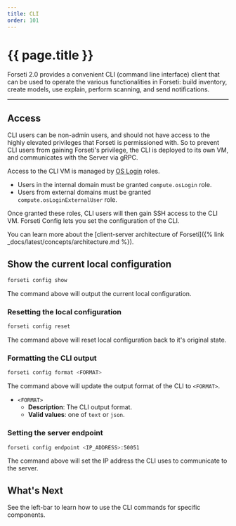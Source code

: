 ```yaml
---
title: CLI
order: 101
---
```


# {{ page.title }}

Forseti 2.0 provides a convenient CLI (command line interface) client
that can be used to operate the various functionalities in Forseti:
build inventory, create models, use explain, perform scanning, and
send notifications.

---

## Access

CLI users can be non-admin users, and should not have access to the highly
elevated privileges that Forseti is permissioned with. So to prevent CLI users
from gaining Forseti's privilege, the CLI is deployed to its own VM,
and communicates with the Server via gRPC. 

Access to the CLI VM is managed by [OS Login](https://cloud.google.com/compute/docs/instances/managing-instance-access) roles.

* Users in the internal domain must be granted `compute.osLogin` role.
* Users from external domains must be granted `compute.osLoginExternalUser` role. 

Once granted these roles, CLI users will then gain SSH access to the CLI VM.
Forseti Config lets you set the configuration of the CLI.

You can learn more about the [client-server architecture of Forseti]({% link _docs/latest/concepts/architecture.md %}).

## Show the current local configuration

```bash
forseti config show
```

The command above will output the current local configuration. 

### Resetting the local configuration

```bash
forseti config reset
```

The command above will reset local configuration back to it's original state.

### Formatting the CLI output

```bash
forseti config format <FORMAT>
```

The command above will update the output format of the CLI to `<FORMAT>`.

* `<FORMAT>`
  * **Description**: The CLI output format.
  * **Valid values**: one of `text` or `json`.

### Setting the server endpoint

```bash
forseti config endpoint <IP_ADDRESS>:50051
```

The command above will set the IP address the CLI uses to communicate to the server.

## What's Next

See the left-bar to learn how to use the CLI commands for specific components. 
